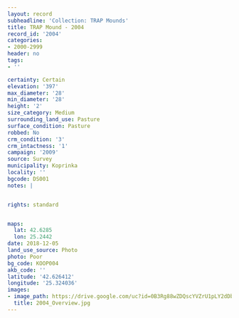 ```yaml
---
layout: record
subheadline: 'Collection: TRAP Mounds'
title: TRAP Mound - 2004
record_id: '2004'
categories:
- 2000-2999
header: no
tags:
- ''

certainty: Certain
elevation: '397'
max_diameter: '28'
min_diameter: '28'
height: '2'
size_category: Medium
surrounding_land_use: Pasture
surface_condition: Pasture
robbed: No
crm_condition: '3'
crm_intactness: '1'
campaign: '2009'
source: Survey
municipality: Koprinka
locality: ''
bgcode: DS001
notes: |


rights: standard


maps:
  lat: 42.6285
  lon: 25.2442
date: 2018-12-05
land_use_source: Photo
photo: Poor
bg_code: KOOP004
akb_code: ''
latitude: '42.626412'
longitude: '25.324036'
images:
- image_path: https://drive.google.com/uc?id=0B3Rg88wZDQscYVZrU1pLY2dDbXc
  title: 2004_Overview.jpg
---
```

